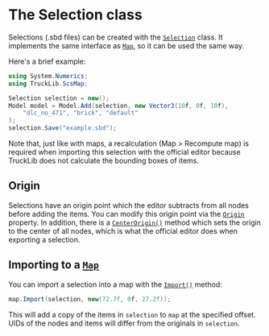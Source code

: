 # The Selection class

Selections (.sbd files) can be created with the [`Selection`](xref:TruckLib.ScsMap.Selection) class. It implements the same interface
as [`Map`](xref:TruckLib.ScsMap.Map), so it can be used the same way.

Here's a brief example:

```cs
using System.Numerics;
using TruckLib.ScsMap;

Selection selection = new();
Model model = Model.Add(selection, new Vector3(10f, 0f, 10f), 
    "dlc_no_471", "brick", "default"
);
selection.Save("example.sbd");
```

Note that, just like with maps, a recalculation (Map > Recompute map) is required when importing this selection with the official editor
because TruckLib does not calculate the bounding boxes of items.

## Origin
Selections have an origin point which the editor subtracts from all nodes before adding the items. You can modify this origin point via the
[`Origin`](xref:TruckLib.ScsMap.Selection.Origin) property. In addition, there is a [`CenterOrigin()`](xref:TruckLib.ScsMap.Selection.CenterOrigin*)
method which sets the origin to the center of all nodes, which is what the official editor does when exporting a selection.

## Importing to a [`Map`](xref:TruckLib.ScsMap.Map)
You can import a selection into a map with the [`Import()`](xref:TruckLib.ScsMap.Map.Import*) method:

```cs
map.Import(selection, new(72.7f, 0f, 27.2f));
```

This will add a copy of the items in `selection` to `map` at the specified offset.
UIDs of the nodes and items will differ from the originals in `selection`.